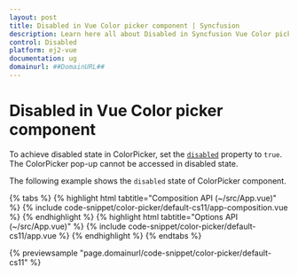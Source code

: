 ```yaml
---
layout: post
title: Disabled in Vue Color picker component | Syncfusion
description: Learn here all about Disabled in Syncfusion Vue Color picker component of Syncfusion Essential JS 2 and more.
control: Disabled 
platform: ej2-vue
documentation: ug
domainurl: ##DomainURL##
---
```


# Disabled in Vue Color picker component

To achieve disabled state in ColorPicker, set the [`disabled`](https://ej2.syncfusion.com/vue/documentation/api/color-picker/#disabled) property to `true`. The ColorPicker pop-up cannot be accessed in disabled state.

The following example shows the `disabled` state of ColorPicker component.

{% tabs %}
{% highlight html tabtitle="Composition API (~/src/App.vue)" %}
{% include code-snippet/color-picker/default-cs11/app-composition.vue %}
{% endhighlight %}
{% highlight html tabtitle="Options API (~/src/App.vue)" %}
{% include code-snippet/color-picker/default-cs11/app.vue %}
{% endhighlight %}
{% endtabs %}
        
{% previewsample "page.domainurl/code-snippet/color-picker/default-cs11" %}